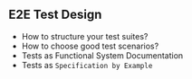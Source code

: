 ## E2E Test Design

* How to structure your test suites?
* How to choose good test scenarios?
* Tests as Functional System Documentation
* Tests as `Specification by Example`
